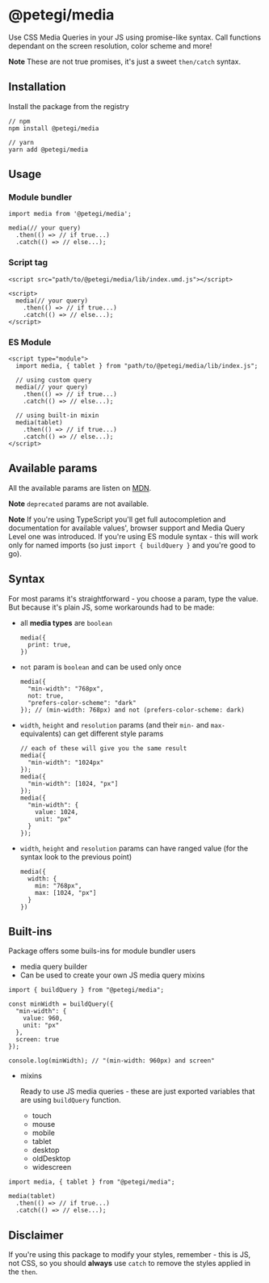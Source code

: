 # @petegi/media

Use CSS Media Queries in your JS using promise-like syntax. Call functions dependant on the screen resolution, color scheme and more!

**Note** These are not true promises, it's just a sweet `then/catch` syntax.

## Installation

Install the package from the registry

```
// npm
npm install @petegi/media

// yarn
yarn add @petegi/media
```

## Usage

### Module bundler

```
import media from '@petegi/media';

media(// your query)
  .then(() => // if true...)
  .catch(() => // else...);
```

### Script tag

```
<script src="path/to/@petegi/media/lib/index.umd.js"></script>

<script>
  media(// your query)
    .then(() => // if true...)
    .catch(() => // else...);
</script>
```

### ES Module

```
<script type="module">
  import media, { tablet } from "path/to/@petegi/media/lib/index.js";

  // using custom query
  media(// your query)
    .then(() => // if true...)
    .catch(() => // else...);

  // using built-in mixin
  media(tablet)
    .then(() => // if true...)
    .catch(() => // else...);
</script>
```

## Available params

All the available params are listen on [MDN](https://developer.mozilla.org/en-US/docs/Web/CSS/Media_Queries/Using_media_queries#Syntax).

**Note** `deprecated` params are not available.

**Note** If you're using TypeScript you'll get full autocompletion and documentation for available values', browser support and Media Query Level one was introduced. If you're using ES module syntax - this will work only for named imports (so just `import { buildQuery }` and you're good to go).

## Syntax

For most params it's straightforward - you choose a param, type the value. But because it's plain JS, some workarounds had to be made:

- all **media types** are `boolean`
  ```
  media({
    print: true,
  })
  ```
- `not` param is `boolean` and can be used only once
  ```
  media({
    "min-width": "768px",
    not: true,
    "prefers-color-scheme": "dark"
  }); // (min-width: 768px) and not (prefers-color-scheme: dark)
  ```
- `width`, `height` and `resolution` params (and their `min-` and `max-` equivalents) can get different style params
  ```
  // each of these will give you the same result
  media({
    "min-width": "1024px"
  });
  media({
    "min-width": [1024, "px"]
  });
  media({
    "min-width": {
      value: 1024,
      unit: "px"
    }
  });
  ```
- `width`, `height` and `resolution` params can have ranged value (for the syntax look to the previous point)
  ```
  media({
    width: {
      min: "768px",
      max: [1024, "px"]
    }
  })
  ```

## Built-ins

Package offers some buils-ins for module bundler users

- media query builder
- Can be used to create your own JS media query mixins

```
import { buildQuery } from "@petegi/media";

const minWidth = buildQuery({
  "min-width": {
    value: 960,
    unit: "px"
  },
  screen: true
});

console.log(minWidth); // "(min-width: 960px) and screen"
```

- mixins

  Ready to use JS media queries - these are just exported variables that are using `buildQuery` function.

  - touch
  - mouse
  - mobile
  - tablet
  - desktop
  - oldDesktop
  - widescreen

```
import media, { tablet } from "@petegi/media";

media(tablet)
  .then(() => // if true...)
  .catch(() => // else...);
```

## Disclaimer

If you're using this package to modify your styles, remember - this is JS, not CSS, so you should **always** use `catch` to remove the styles applied in the `then`.
